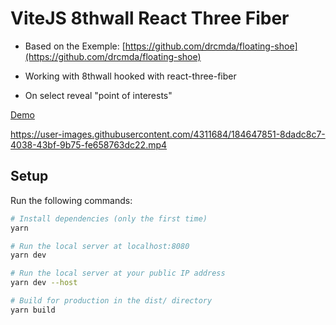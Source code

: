 # ViteJS 8thwall React Three Fiber

- Based on the Exemple: [https://github.com/drcmda/floating-shoe](https://github.com/drcmda/floating-shoe)

- Working with 8thwall hooked with react-three-fiber

- On select reveal "point of interests"

[Demo](https://vite-8thwall-r3f.vercel.app/)

https://user-images.githubusercontent.com/4311684/184647851-8dadc8c7-4038-43bf-9b75-fe658763dc22.mp4

## Setup

Run the following commands:

```bash
# Install dependencies (only the first time)
yarn

# Run the local server at localhost:8080
yarn dev

# Run the local server at your public IP address
yarn dev --host

# Build for production in the dist/ directory
yarn build
```

